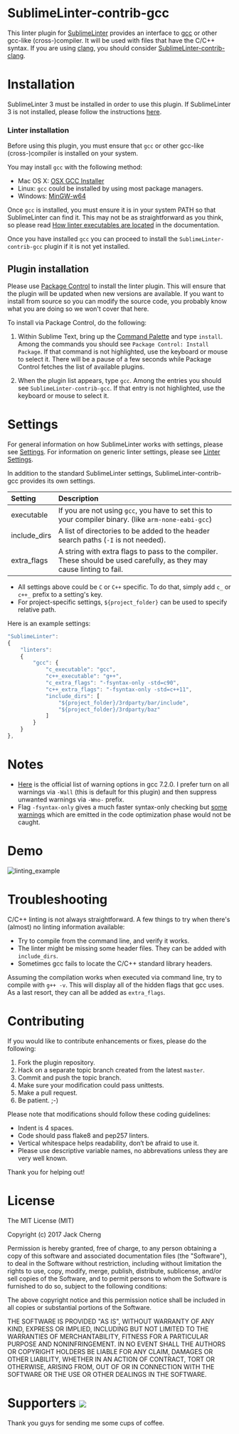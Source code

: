 SublimeLinter-contrib-gcc
=========================

This linter plugin for [SublimeLinter](https://github.com/SublimeLinter/SublimeLinter3) provides an interface to [gcc](https://gcc.gnu.org/) or other gcc-like (cross-)compiler.
It will be used with files that have the C/C++ syntax.
If you are using [clang](https://clang.llvm.org), you should consider [Sublime​Linter-contrib-clang](https://github.com/nirm03/SublimeLinter-clang).


Installation
============

SublimeLinter 3 must be installed in order to use this plugin.
If SublimeLinter 3 is not installed, please follow the instructions [here](http://sublimelinter.readthedocs.org/en/latest/installation.html).


### Linter installation

Before using this plugin, you must ensure that `gcc` or other gcc-like (cross-)compiler is installed on your system.

You may install `gcc` with the following method:

- Mac OS X: [OSX GCC Installer](https://github.com/kennethreitz/osx-gcc-installer)
- Linux: `gcc` could be installed by using most package managers.
- Windows: [MinGW-w64](https://sourceforge.net/projects/mingw-w64)

Once `gcc` is installed, you must ensure it is in your system PATH so that SublimeLinter can find it.
This may not be as straightforward as you think,
so please read [How linter executables are located](http://sublimelinter.readthedocs.org/en/latest/usage.html#how-linter-executables-are-located) in the documentation.

Once you have installed `gcc` you can proceed to install the `SublimeLinter-contrib-gcc` plugin if it is not yet installed.


## Plugin installation

Please use [Package Control](https://sublime.wbond.net/installation) to install the linter plugin.
This will ensure that the plugin will be updated when new versions are available.
If you want to install from source so you can modify the source code, you probably know what you are doing so we won't cover that here.

To install via Package Control, do the following:

1. Within Sublime Text, bring up the [Command Palette](http://docs.sublimetext.info/en/sublime-text-3/extensibility/command_palette.html) and type `install`.
   Among the commands you should see `Package Control: Install Package`.
   If that command is not highlighted, use the keyboard or mouse to select it.
   There will be a pause of a few seconds while Package Control fetches the list of available plugins.

1. When the plugin list appears, type `gcc`. Among the entries you should see `SublimeLinter-contrib-gcc`.
   If that entry is not highlighted, use the keyboard or mouse to select it.


Settings
========

For general information on how SublimeLinter works with settings, please see [Settings](http://sublimelinter.readthedocs.org/en/latest/settings.html).
For information on generic linter settings, please see [Linter Settings](http://sublimelinter.readthedocs.org/en/latest/linter_settings.html).

In addition to the standard SublimeLinter settings, SublimeLinter-contrib-gcc provides its own settings.

| Setting | Description |
| :------ | :---------- |
| executable | If you are not using `gcc`, you have to set this to your compiler binary. (like `arm-none-eabi-gcc`) |
| include_dirs | A list of directories to be added to the header search paths (`-I` is not needed). |
| extra_flags | A string with extra flags to pass to the compiler. These should be used carefully, as they may cause linting to fail. |

- All settings above could be `C` or `C++` specific.
  To do that, simply add `c_` or `c++_` prefix to a setting's key.
- For project-specific settings, `${project_folder}` can be used to specify relative path.

Here is an example settings:
```javascript
"SublimeLinter":
{
    "linters":
    {
        "gcc": {
            "c_executable": "gcc",
            "c++_executable": "g++",
            "c_extra_flags": "-fsyntax-only -std=c90",
            "c++_extra_flags": "-fsyntax-only -std=c++11",
            "include_dirs": [
                "${project_folder}/3rdparty/bar/include",
                "${project_folder}/3rdparty/baz"
            ]
        }
    }
},
```

Notes
=====

- [Here](https://gcc.gnu.org/onlinedocs/gcc-7.2.0/gcc/Warning-Options.html#Warning-Options)
  is the official list of warning options in gcc 7.2.0. I prefer turn on all warnings
  via `-Wall` (this is default for this plugin) and then suppress unwanted warnings via `-Wno-` prefix.
- Flag `-fsyntax-only` gives a much faster syntax-only checking but
  [some warnings](https://github.com/jfcherng/SublimeLinter-contrib-gcc/issues/4)
  which are emitted in the code optimization phase would not be caught.


Demo
====

![linting_example](https://raw.githubusercontent.com/jfcherng/SublimeLinter-contrib-gcc/gh-pages/images/linting_example.png)


Troubleshooting
===============

C/C++ linting is not always straightforward.
A few things to try when there's (almost) no linting information available:

- Try to compile from the command line, and verify it works.
- The linter might be missing some header files. They can be added with `include_dirs`.
- Sometimes gcc fails to locate the C/C++ standard library headers.

Assuming the compilation works when executed via command line, try to compile with `g++ -v`.
This will display all of the hidden flags that gcc uses.
As a last resort, they can all be added as `extra_flags`.


Contributing
============

If you would like to contribute enhancements or fixes, please do the following:

1. Fork the plugin repository.
1. Hack on a separate topic branch created from the latest `master`.
1. Commit and push the topic branch.
1. Make sure your modification could pass unittests.
1. Make a pull request.
1. Be patient.  ;-)

Please note that modifications should follow these coding guidelines:

- Indent is 4 spaces.
- Code should pass flake8 and pep257 linters.
- Vertical whitespace helps readability, don’t be afraid to use it.
- Please use descriptive variable names, no abbrevations unless they are very well known.

Thank you for helping out!


License
=======

The MIT License (MIT)

Copyright (c) 2017 Jack Cherng

Permission is hereby granted, free of charge, to any person obtaining a copy
of this software and associated documentation files (the "Software"), to deal
in the Software without restriction, including without limitation the rights
to use, copy, modify, merge, publish, distribute, sublicense, and/or sell
copies of the Software, and to permit persons to whom the Software is
furnished to do so, subject to the following conditions:

The above copyright notice and this permission notice shall be included in all
copies or substantial portions of the Software.

THE SOFTWARE IS PROVIDED "AS IS", WITHOUT WARRANTY OF ANY KIND, EXPRESS OR
IMPLIED, INCLUDING BUT NOT LIMITED TO THE WARRANTIES OF MERCHANTABILITY,
FITNESS FOR A PARTICULAR PURPOSE AND NONINFRINGEMENT. IN NO EVENT SHALL THE
AUTHORS OR COPYRIGHT HOLDERS BE LIABLE FOR ANY CLAIM, DAMAGES OR OTHER
LIABILITY, WHETHER IN AN ACTION OF CONTRACT, TORT OR OTHERWISE, ARISING FROM,
OUT OF OR IN CONNECTION WITH THE SOFTWARE OR THE USE OR OTHER DEALINGS IN THE
SOFTWARE.


Supporters <a href="https://www.paypal.com/cgi-bin/webscr?cmd=_s-xclick&hosted_button_id=ATXYY9Y78EQ3Y" target="_blank"><img src="https://www.paypalobjects.com/en_US/i/btn/btn_donate_LG.gif" /></a>
==========

Thank you guys for sending me some cups of coffee.
